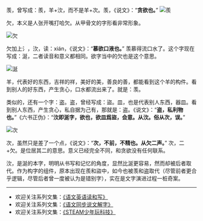 羡，曾写成：羨，羊+㳄，而不是羊+次。羡，《说文》：“**贪欲也。**”
![羨](http://upload-images.jianshu.io/upload_images/275449-edc73609a6061e7b.png?imageMogr2/auto-orient/strip%7CimageView2/2/w/1240)

欠，本义是人张开嘴打哈欠。从甲骨文的字形看非常形象。

![欠](http://upload-images.jianshu.io/upload_images/275449-2bd317bf4056dd10.png?imageMogr2/auto-orient/strip%7CimageView2/2/w/1240)

欠加上氵，㳄，读：xián，《说文》：“**慕欲口液也。**” 羡慕得流口水了。这个字现在写成：涎，二者读音和意义都相同。欲字当中的欠也是这个意思。


![涎](http://upload-images.jianshu.io/upload_images/275449-78da947b964e4411.png?imageMogr2/auto-orient/strip%7CimageView2/2/w/1240)

羊，代表好的东西，吉祥的祥，美好的美，善良的善，都能看到这个羊的构件。看到别人的好东西，产生贪心，口水都流出来了。就是：羡。

类似的，还有一个字：盗。盗，曾经写成：盜。皿，也是代表别人东西，器皿。看到别人东西，产生贪心，私自据为己有，那就是：盗。《说文》：“**盗，私利物也。**”《六书正伪》：“**㳄即涎字，欲也，欲皿爲盜，会意。从㳄。俗从次，误。**” 

![次](http://upload-images.jianshu.io/upload_images/275449-f572585e87313bad.png?imageMogr2/auto-orient/strip%7CimageView2/2/w/1240)

次，虽然只是差了一个点，《说文》：“**次，不前，不精也。从欠二声。**” 次，二+欠。是位居其二的意思。意义已经完全不同，和贪欲没有任何联系。

㳄，是涎的本字，明明从书写和记忆的角度，显然比涎更容易，然而却被后者取代。作为构字的组件，原本出现在羨和盜中，如今也被羡和盗取代（尽管前者更合乎逻辑，尽管后者曾一度被认为是错别字），实在是文字演进过程一桩奇案。


-------
* 欢迎关注系列文集：[《语文英语读和写》](http://www.jianshu.com/nb/8869173)
* 欢迎关注系列文集：[《语文同步说文解字》](http://www.jianshu.com/notebooks/6718880)
* 欢迎关注系列文集：[《STEAM少年玩科技》](http://www.jianshu.com/nb/10476879)
